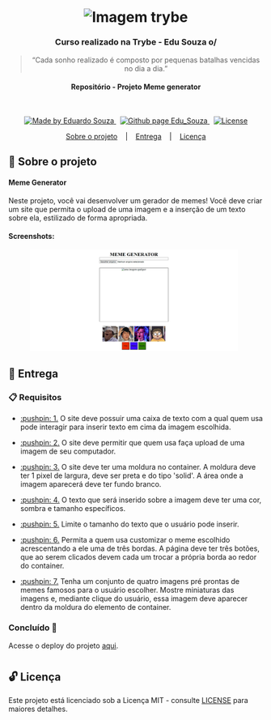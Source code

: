 <h1 align="center">
  <img align="center" alt="Imagem trybe" src="https://i.ibb.co/d4W2x4g/trybe.png" width="300px" />
</h1>

<h3 align="center">
  Curso realizado na Trybe - Edu Souza o/
</h3>

<blockquote align="center">“Cada sonho realizado é composto por pequenas batalhas vencidas no dia a dia.”</blockquote>

<h4 align="center">
  Repositório - Projeto Meme generator
</h4>

<br/>

<p align="center">
  <a href="https://github.com/EduSouza-programmer"    target="_blank">
    <img alt="Made by Eduardo Souza" src="https://img.shields.io/badge/made%20by-Edu%20Souza-%23F8952D">
  </a>&nbsp;
  <a href="https://edusouza-programmer.github.io/" target="_blank">
    <img alt="Github page Edu_Souza " src="https://img.shields.io/badge/Github%20page-Edu_Souza-orange">
  </a>&nbsp;
  <a href="#" >
    <img alt="License" src="https://img.shields.io/badge/license-MIT-%23F8952D">
  </a>
</p>

<p align="center">
  <a href="#rocket-Sobre-o-projeto">Sobre o projeto</a>&nbsp; &nbsp; |&nbsp; &nbsp;
  <a href="#postbox-Entrega"">Entrega</a>&nbsp; &nbsp; |&nbsp; &nbsp;
  <a href="#unlock-Licença">Licença</a>
</p>

## :rocket: Sobre o projeto

#### Meme Generator

Neste projeto, você vai desenvolver um gerador de memes!
Você deve criar um site que permita o upload de uma imagem e a inserção de um texto sobre ela, estilizado de forma apropriada.

#### Screenshots:

<p align=center >
  <img height="200px"  src="./img/home_desktop1.png"> &nbsp;
</p>

## :postbox: Entrega

### :clipboard: Requisitos

- <p><a href="#1"> :pushpin: 1.</a> O site deve possuir uma caixa de texto com a qual quem usa pode interagir para inserir texto em cima da imagem escolhida.</p>
- <p><a href="#2"> :pushpin: 2.</a> O site deve permitir que quem usa faça upload de uma imagem de seu computador.</p>
- <p><a href="#3"> :pushpin: 3.</a> O site deve ter uma moldura no container. A moldura deve ter 1 pixel de largura, deve ser preta e do tipo 'solid'. A área onde a imagem aparecerá deve ter fundo branco.</p>
- <p><a href="#4"> :pushpin: 4.</a> O texto que será inserido sobre a imagem deve ter uma cor, sombra e tamanho específicos.</p>
- <p><a href="#5"> :pushpin: 5.</a> Limite o tamanho do texto que o usuário pode inserir.</p>
- <p><a href="#6"> :pushpin: 6.</a> Permita a quem usa customizar o meme escolhido acrescentando a ele uma de três bordas. A página deve ter três botões, que ao serem clicados devem cada um trocar a própria borda ao redor do container.</p>
- <p><a href="#7"> :pushpin: 7.</a> Tenha um conjunto de quatro imagens pré prontas de memes famosos para o usuário escolher. Mostre miniaturas das imagens e, mediante clique do usuário, essa imagem deve aparecer dentro da moldura do elemento de container.</p>


### Concluído :rocket:

Acesse o deploy do projeto [aqui](https://edusouza-programmer.github.io/Trybe_Projeto_5-5_Edu_Souza/).

#
## :unlock: Licença

Este projeto está licenciado sob a Licença MIT - consulte [LICENSE](https://opensource.org/licenses/MIT) para maiores detalhes.
